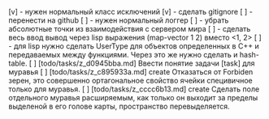 [v] - нужен нормальный класс исключений
[v] - сделать gitignore
[ ] - перенести на github
[ ] - нужен нормальный логгер
[ ] - убрать абсолютные точки из взаимодействия с сервером мира
[ ] - сделать весь ввод вывод через lisp выражения (map-vector 1 2) вместо <1, 2>
[ ] - для lisp нужно сделать UserType для объектов определенных в C++ и передаваемых между функциями. Через это же нужно сделать и hash-table.
[ ] [todo/tasks/z_d0945bba.md] Ввести понятие задачи [task] для муравья
[ ] [todo/tasks/z_c895933a.md] create Отказаться от Forbiden зерен, это совершенно ортагональное свойство ячейки специвичное только для муравья.
[ ] [todo/tasks/z_cccc6b13.md] create Сделать поле отдельного муравья расширяемым, как только он выходит за пределы выделеной в его голове карты, пространство перевыделяется.
